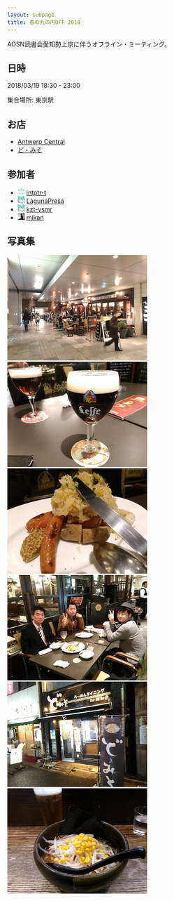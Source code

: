 ```yaml
---
layout: subpage
title: 春の丸の内OFF 2018
---
```


AOSN読書会愛知勢上京に伴うオフライン・ミーティング。

## 日時

2018/03/19 18:30 - 23:00

集合場所: 東京駅

## お店

* [Antwerp Central](https://ja.foursquare.com/v/4b05879ff964a520099d22e3)
* [ど・みそ](https://ja.foursquare.com/v/4b56f94af964a520502128e3)

## 参加者

* [![](/images/users/intptr-t_16.png "intptr-t")](https://github.com/intptr-t) [intptr-t](https://github.com/intptr-t)
* [![](/images/users/LagunaPresa_16.png "LagunaPresa")](https://github.com/LagunaPresa) [LagunaPresa](https://github.com/LagunaPresa)
* [![](/images/users/LagunaPresa_16.png "kzt-ysmr")](https://github.com/kzt-ysmr) [kzt-ysmr](https://github.com/kzt-ysmr)
* [![](/images/users/mikan_16.png "mikan")](https://github.com/mikan) [mikan](https://github.com/mikan)

## 写真集

![](/photo/20180316_1851.jpg "会場")
![](/photo/20180316_1915.jpg "🍻")
![](/photo/20180316_1938.jpg "ソーセージ＋ザワークラウト")
![](/photo/20180316_2048.jpg "ピース")
![](/photo/20180316_2128.jpg "みそラーメンやさん")
![](/photo/20180316_2142.jpg "みそラーメン＋ビール")

